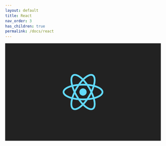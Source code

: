 ```yaml
---
layout: default
title: React
nav_order: 3
has_children: true
permalink: /docs/react
---
```


![title_react](../../assets/images/title_react.png)